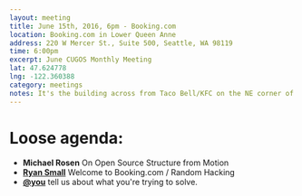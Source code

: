 ```yaml
---
layout: meeting
title: June 15th, 2016, 6pm - Booking.com
location: Booking.com in Lower Queen Anne
address: 220 W Mercer St., Suite 500, Seattle, WA 98119
time: 6:00pm
excerpt: June CUGOS Monthly Meeting
lat: 47.624778
lng: -122.360388
category: meetings
notes: It's the building across from Taco Bell/KFC on the NE corner of 3rd Ave W and W Mercer. 
---
```


Loose agenda:
=============
- **Michael Rosen** On Open Source Structure from Motion
- **[Ryan Small](https://github.com/foundatron)** Welcome to Booking.com / Random Hacking 
- **[@you](http://cugos.org/people/)** tell us about what you're trying to solve.
